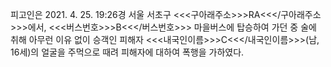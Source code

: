 피고인은 2021. 4. 25. 19:26경 서울 서초구 <<<구아래주소>>>RA<<</구아래주소>>>에서, <<<버스번호>>>B<<</버스번호>>> 마을버스에 탑승하여 가던 중 술에 취해 아무런 이유 없이 승객인 피해자 <<<내국인이름>>>C<<</내국인이름>>>(남, 16세)의 얼굴을 주먹으로 때려 피해자에 대하여 폭행을 가하였다.